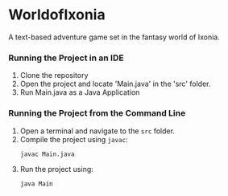 # WorldofIxonia
A text-based adventure game set in the fantasy world of Ixonia.

### Running the Project in an IDE
1. Clone the repository
2. Open the project and locate 'Main.java' in the 'src' folder.
3. Run Main.java as a Java Application

### Running the Project from the Command Line
1. Open a terminal and navigate to the `src` folder.
2. Compile the project using `javac`:
   ```bash
   javac Main.java
   ```
3. Run the project using:
   ```bash
   java Main
   ```
